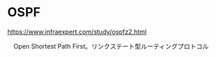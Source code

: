 # OSPF
https://www.infraexpert.com/study/ospfz2.html

　Open Shortest Path First。リンクステート型ルーティングプロトコル
